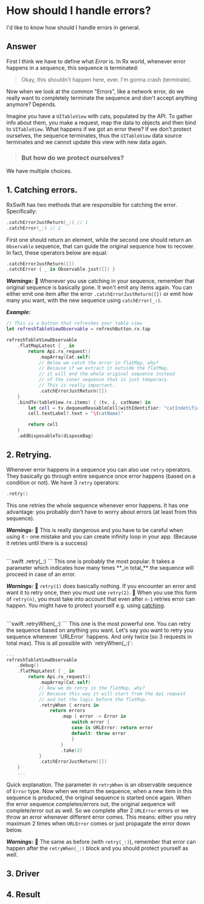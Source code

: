 # How should I handle errors?

I'd like to know how should I handle errors in general.

## Answer

First I think we have to define what *Error* is. In Rx world, whenever error happens in a sequence, this sequence is terminated:
> Okay, this shouldn't happen here, ever. I'm gonna crash (terminate).

Now when we look at the common "Errors", like a network error, do we really want to completely terminate the sequence and don't accept anything anymore? Depends.

Imagine you have a `UITableView` with cats, populated by the API. To gather info about them, you make a request, map the data to objects and then bind to `UITableView`. What happens if we got an error there? If we don't protect ourselves, the sequence terminates, thus the `UITableView` data source terminates and we cannot update this view with new data again.

> ### But how do we protect ourselves?

We have multiple choices.

## 1. Catching errors.
RxSwift has two methods that are responsible for catching the error. Specifically:

```swift
.catchErrorJustReturn(_:) // 1
.catchError(_:) // 2
```

First one should return an element, while the second one should return an `Observable` sequence, that can guide the original sequence how to recover. In fact, these operators below are equal:

```swift
.catchErrorJustReturn([])
.catchError { _ in Observable.just([]) }
```

**_Warnings:_**
👮 Whenever you use catching in your sequence, remember that original sequence is basically gone. It won't emit any items again. You can either emit one item after the error `.catchErrorJustReturn([])` or emit how many you want, with the new sequence using `catchError(_:)`.

**_Example:_**
```swift
// This is a button that refreshes your table view
let refreshTableViewObservable = refreshButton.rx.tap

refreshTableViewObservable
    .flatMapLatest { _ in
        return Api.rx_request()
            .mapArray(Cat.self)
            // Below we catch the error in flatMap, why?
            // Because if we extract it outside the flatMap,
            // it will end the whole original sequence instead
            // of the inner sequence that is just temporary.
            // This is really important.
            .catchErrorJustReturn([])
    }
    .bindTo(tableView.rx.items) { (tv, i, catName) in
        let cell = tv.dequeueReusableCell(withIdentifier: "catIndetifier", for: IndexPath(row: i, section: 0))
        cell.textLabel?.text = "\(catName)"

        return cell
    }
    .addDisposableTo(disposeBag)
```

## 2. Retrying.
Whenever error happens in a sequence you can also use `retry` operators. They basically go through entire sequence once error happens (based on a condition or not). We have 3 `retry` operators:

```swift
.retry()
```
This one retries the whole sequence whenever error happens. It has one advantage: you probably don't have to worry about errors (at least from this sequence).

**_Warnings:_**
👮 This is really dangerous and you have to be careful when using it - one mistake and you can create infinity loop in your app. (Because it retries until there is a success)

<br />
```swift
.retry(_:)
```
This one is probably the most popular. It takes a parameter which indicates how many times **_in total_** the sequence will proceed in case of an error.

**_Warnings:_**
👮 `retry(1)` does basically nothing. If you encounter an error and want it to retry once, then you must use `retry(2)`.
👮 When you use this form of `retry(n)`, you must take into account that even after `n-1` retries error can happen. You might have to protect yourself e.g. using [catching](#1-catching-errors).

<br />
```swift
.retryWhen(_:)
```
This one is the most powerful one. You can retry the sequence based on anything you want. Let's say you want to retry you sequence whenever `URLError` happens. And only twice (so 3 requests in total max). This is all possible with `retryWhen(_:)`:

```swift
...
refreshTableViewObservable
    .debug()
    .flatMapLatest { _ in
        return Api.rx_request()
            .mapArray(Cat.self)
            // Now we do retry in the flatMap, why?
            // Because this way it will start from the Api request
            // and not the logic before the flatMap.
            .retryWhen { errors in
                return errors
                    .map { error -> Error in
                        switch error {
                        case is URLError: return error
                        default: throw error
                        }
                    }
                    .take(2)
            }
            .catchErrorJustReturn([])
    }
    ...
```

Quick explanation. The parameter in `retryWhen` is an observable sequence of `Error` type. Now when we return the sequence, when a new item in this sequence is produced, the original sequence is started once again. When the error sequence completes/errors out, the original sequence will complete/error out as well. So we complete after 2 `URLError` errors or we throw an error whenever different error comes. This means: either you retry maximum 2 times when `URLError` comes or just propagate the error down below.

**_Warnings:_**
👮 The same as before (with `retry(_:)`), remember that error can happen after the `retryWhen(_:)` block and you should protect yourself as well.

## 3. Driver

## 4. Result
